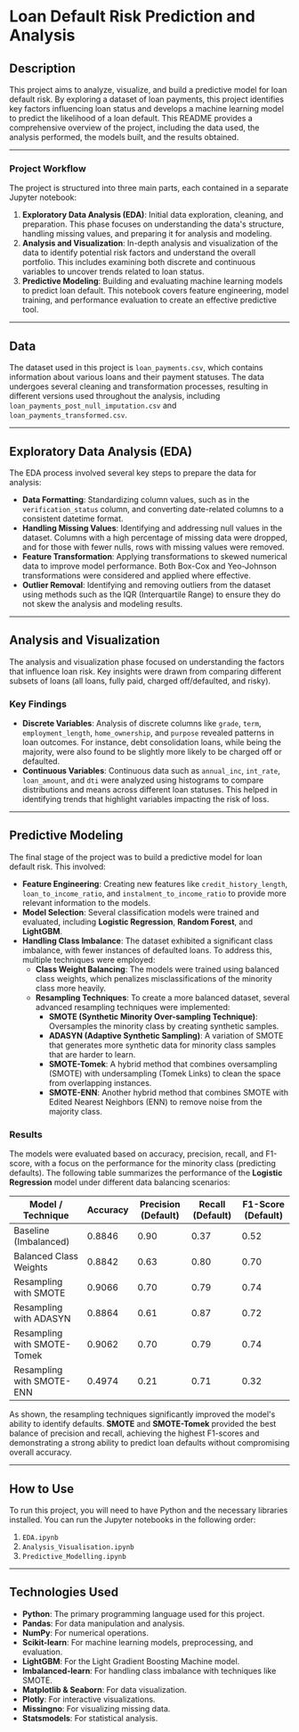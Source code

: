 # Loan Default Risk Prediction and Analysis

## Description

This project aims to analyze, visualize, and build a predictive model for loan default risk. By exploring a dataset of loan payments, this project identifies key factors influencing loan status and develops a machine learning model to predict the likelihood of a loan default. This README provides a comprehensive overview of the project, including the data used, the analysis performed, the models built, and the results obtained.

---

### Project Workflow

The project is structured into three main parts, each contained in a separate Jupyter notebook:

1.  **Exploratory Data Analysis (EDA)**: Initial data exploration, cleaning, and preparation. This phase focuses on understanding the data's structure, handling missing values, and preparing it for analysis and modeling.
2.  **Analysis and Visualization**: In-depth analysis and visualization of the data to identify potential risk factors and understand the overall portfolio. This includes examining both discrete and continuous variables to uncover trends related to loan status.
3.  **Predictive Modeling**: Building and evaluating machine learning models to predict loan default. This notebook covers feature engineering, model training, and performance evaluation to create an effective predictive tool.

---

## Data

The dataset used in this project is `loan_payments.csv`, which contains information about various loans and their payment statuses. The data undergoes several cleaning and transformation processes, resulting in different versions used throughout the analysis, including `loan_payments_post_null_imputation.csv` and `loan_payments_transformed.csv`.

---

## Exploratory Data Analysis (EDA)

The EDA process involved several key steps to prepare the data for analysis:

* **Data Formatting**: Standardizing column values, such as in the `verification_status` column, and converting date-related columns to a consistent datetime format.
* **Handling Missing Values**: Identifying and addressing null values in the dataset. Columns with a high percentage of missing data were dropped, and for those with fewer nulls, rows with missing values were removed.
* **Feature Transformation**: Applying transformations to skewed numerical data to improve model performance. Both Box-Cox and Yeo-Johnson transformations were considered and applied where effective.
* **Outlier Removal**: Identifying and removing outliers from the dataset using methods such as the IQR (Interquartile Range) to ensure they do not skew the analysis and modeling results.

---

## Analysis and Visualization

The analysis and visualization phase focused on understanding the factors that influence loan risk. Key insights were drawn from comparing different subsets of loans (all loans, fully paid, charged off/defaulted, and risky).

### Key Findings

* **Discrete Variables**: Analysis of discrete columns like `grade`, `term`, `employment_length`, `home_ownership`, and `purpose` revealed patterns in loan outcomes. For instance, debt consolidation loans, while being the majority, were also found to be slightly more likely to be charged off or defaulted.
* **Continuous Variables**: Continuous data such as `annual_inc`, `int_rate`, `loan_amount`, and `dti` were analyzed using histograms to compare distributions and means across different loan statuses. This helped in identifying trends that highlight variables impacting the risk of loss.

---

## Predictive Modeling

The final stage of the project was to build a predictive model for loan default risk. This involved:

* **Feature Engineering**: Creating new features like `credit_history_length`, `loan_to_income_ratio`, and `instalment_to_income_ratio` to provide more relevant information to the models.
* **Model Selection**: Several classification models were trained and evaluated, including **Logistic Regression**, **Random Forest**, and **LightGBM**.
* **Handling Class Imbalance**: The dataset exhibited a significant class imbalance, with fewer instances of defaulted loans. To address this, multiple techniques were employed:
    * **Class Weight Balancing**: The models were trained using balanced class weights, which penalizes misclassifications of the minority class more heavily.
    * **Resampling Techniques**: To create a more balanced dataset, several advanced resampling techniques were implemented:
        * **SMOTE (Synthetic Minority Over-sampling Technique)**: Oversamples the minority class by creating synthetic samples.
        * **ADASYN (Adaptive Synthetic Sampling)**: A variation of SMOTE that generates more synthetic data for minority class samples that are harder to learn.
        * **SMOTE-Tomek**: A hybrid method that combines oversampling (SMOTE) with undersampling (Tomek Links) to clean the space from overlapping instances.
        * **SMOTE-ENN**: Another hybrid method that combines SMOTE with Edited Nearest Neighbors (ENN) to remove noise from the majority class.

### Results

The models were evaluated based on accuracy, precision, recall, and F1-score, with a focus on the performance for the minority class (predicting defaults). The following table summarizes the performance of the **Logistic Regression** model under different data balancing scenarios:

| Model / Technique           | Accuracy | Precision (Default) | Recall (Default) | F1-Score (Default) |
| --------------------------- | -------- | ------------------- | ---------------- | ------------------ |
| Baseline (Imbalanced)       | 0.8846   | 0.90                | 0.37             | 0.52               |
| Balanced Class Weights      | 0.8842   | 0.63                | 0.80             | 0.70               |
| Resampling with SMOTE       | 0.9066   | 0.70                | 0.79             | 0.74               |
| Resampling with ADASYN      | 0.8864   | 0.61                | 0.87             | 0.72               |
| Resampling with SMOTE-Tomek | 0.9062   | 0.70                | 0.79             | 0.74               |
| Resampling with SMOTE-ENN   | 0.4974   | 0.21                | 0.71             | 0.32               |

As shown, the resampling techniques significantly improved the model's ability to identify defaults. **SMOTE** and **SMOTE-Tomek** provided the best balance of precision and recall, achieving the highest F1-scores and demonstrating a strong ability to predict loan defaults without compromising overall accuracy.

---

## How to Use

To run this project, you will need to have Python and the necessary libraries installed. You can run the Jupyter notebooks in the following order:

1.  `EDA.ipynb`
2.  `Analysis_Visualisation.ipynb`
3.  `Predictive_Modelling.ipynb`

---

## Technologies Used

* **Python**: The primary programming language used for this project.
* **Pandas**: For data manipulation and analysis.
* **NumPy**: For numerical operations.
* **Scikit-learn**: For machine learning models, preprocessing, and evaluation.
* **LightGBM**: For the Light Gradient Boosting Machine model.
* **Imbalanced-learn**: For handling class imbalance with techniques like SMOTE.
* **Matplotlib & Seaborn**: For data visualization.
* **Plotly**: For interactive visualizations.
* **Missingno**: For visualizing missing data.
* **Statsmodels**: For statistical analysis.
